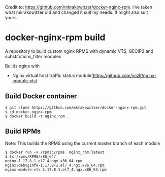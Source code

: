 Credit to: https://github.com/mkrakowitzer/docker-nginx-rpm.
I've taken what mkrakowitzer did and changed it suit my needs. It might also suit yours.

##
# docker-nginx-rpm build

A repository to build custom nginx RPMS with dynamic VTS, GEOIP2 and substitutions\_filter modules

Builds nginx with 

* Nginx virtual host traffic status module(https://github.com/vozlt/nginx-module-vts)

## Build Docker container

```
$ git clone https://github.com/mkrakowitzer/docker-nginx-rpm.git
$ cd docker-nginx-rpm
$ docker build -t nginx_rpm .
```

## Build RPMs

Note: This builds the RPMS using the current master branch of each module

```
$ docker run -v /rpms:/rpms  nginx_rpm:latest
$ ls /rpms/RPMS/x86_64/                                                                  
nginx-1.17.8-1.el7_4.ngx.x86_64.rpm
nginx-debuginfo-1.17.8-1.el7_4.ngx.x86_64.rpm
nginx-module-vts-1.17.8-1.el7_4.ngx.x86_64.rpm
```

